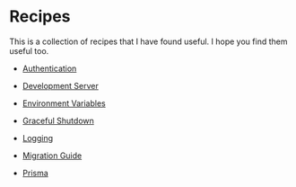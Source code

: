 # Recipes

This is a collection of recipes that I have found useful. I hope you find them
useful too.

- [Authentication](./authentication.md)

- [Development Server](./dev-server.md)

- [Environment Variables](./env-variables.md)

- [Graceful Shutdown](./graceful-shutdown.md)

- [Logging](./logging.md)

- [Migration Guide](./migration.md)

- [Prisma](./prisma.md)
